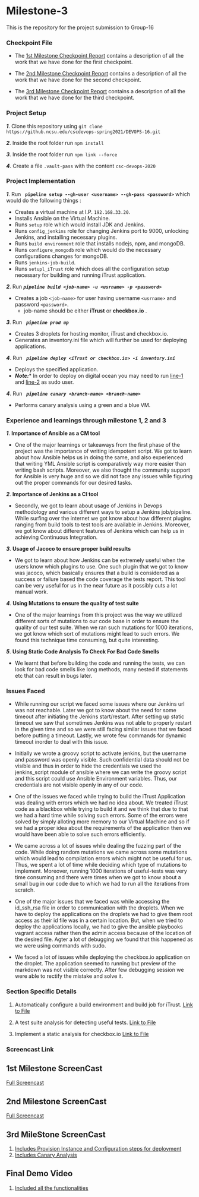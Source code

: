 # Milestone-3
This is the repository for the project submission to Group-16

### Checkpoint File 
* The [1st Milestone Checkpoint Report](https://github.ncsu.edu/cscdevops-spring2021/DEVOPS-16/blob/master/CHECKPOINT.md) contains a description of all the work that we have done for the first checkpoint.

* The [2nd Milestone Checkpoint Report](https://github.ncsu.edu/cscdevops-spring2021/DEVOPS-16/blob/master/CHECKPOINT-M2.md) contains a description of all the work that we have done for the second checkpoint.

* The [3rd Milestone Checkpoint Report](https://github.ncsu.edu/cscdevops-spring2021/DEVOPS-16/blob/master/CHECKPOINT-M3.md) contains a description of all the work that we have done for the third checkpoint.

### Project Setup

***1***. Clone this repository using ``` git clone https://github.ncsu.edu/cscdevops-spring2021/DEVOPS-16.git ```

***2***. Inside the root folder run ``` npm install ```

***3***. Inside the root folder run ``` npm link --force ```

***4***. Create a file ``` .vault-pass ``` with the content ``` csc-devops-2020 ```

### Project Implementation

***1***. Run **``` pipeline setup --gh-user <username> --gh-pass <password>```** which would do the following things :
* Creates a virtual machine at I.P. ```192.168.33.20```. 
* Installs Ansible on the Virtual Machine.
* Runs ```setup``` role which would install JDK and Jenkins.
* Runs ```config_jenkins``` role for changing Jenkins port to 9000, unlocking Jenkins, and installing necessary plugins.
* Runs ```build environment``` role that installs nodejs, npm, and mongoDB.
* Runs ```configure_mongodb``` role which would do the necessary configurations changes for mongoDB.
* Runs ```jenkins-job-build```.
* Runs ```setupl_iTrust``` role which does all the configuration setup necessary for building and running iTrust application.


***2***. Run ***``` pipeline build <job-name> -u <usrname> -p <password> ```***
* Creates a job ``` <job-name> ``` for user having username ```<usrname>``` and password ``` <password> ```.
  * job-name should be either **iTrust** or **checkbox.io** .
  
***3***. Run ***``` pipeline prod up```***
* Creates 3 droplets for hosting monitor, iTrust and checkbox.io.
* Generates an inventory.ini file which will further be used for deploying applications.

***4***. Run ***``` pipeline deploy <iTrust or checkbox.io> -i inventory.ini```***
* Deploys the specified application.
* ***Note:**** In order to deploy on digital ocean you may need to run [line-1](https://github.ncsu.edu/cscdevops-spring2021/DEVOPS-16/blob/master/commands/deploy.js#L45) and [line-2](https://github.ncsu.edu/cscdevops-spring2021/DEVOPS-16/blob/master/commands/deploy.js#L51) as sudo user.

***4***. Run ***``` pipeline canary <branch-name> <branch-name>```***
* Performs canary analysis using a green and a blue VM.

### Experience and learnings through milestone 1, 2 and 3

***1***. **Importance of Ansible as a CM tool**
* One of the major learnings or takeaways from the first phase of the project was the importance of writing idempotent script. We got to learn about how Ansible helps us in doing the same, and also experienced that writing YML Ansible script is comparatively way more easier than writing bash scripts. Moreover, we also thought the community support for Ansible is very huge and so we did not face any issues while figuring out the proper commands for our desired tasks.

***2***. **Importance of Jenkins as a CI tool**
* Secondly, we got to learn about usage of Jenkins in Devops methodology and various different ways to setup a Jenkins job/pipeline. While surfing over the internet we got know about how different plugins ranging from build tools to test tools are available in Jenkins. Moreover, we got know about different features of Jenkins which can help us in achieving  Continuous Integration.

***3***. **Usage of Jacoco to ensure proper build results** 
* We got to learn about how Jenkins can be extremely useful when the users know which plugins to use. One such plugin
 that we got to know was jacoco, which basically ensures that a build is considered as a success or failure based the
  code coverage the tests report. This tool can be very useful for us in the near future as it possibly cuts a lot
   manual work.

***4***. **Using Mutations to ensure the quality of test suite**
* One of the major learnings from this project was the way we utilized different sorts of mutations to our code base
 in order to ensure the quality of our test suite. When we ran such mutations for 1000 iterations, we got know which
  sort of mutations might lead to such errors. We found this technique time consuming, but quite interesting.

***5***. **Using Static Code Analysis To Check For Bad Code Smells**
* We learnt that before building the code and running the tests, we can look for bad code smells like long methods, many nested if statements etc that can result in bugs later.

### Issues Faced

* While running our script we faced some issues where our Jenkins url was not reachable. Later we got to know about the need for some timeout after initiating the Jenkins start/restart. After setting up static timeout we saw that sometimes Jenkins was not able to properly restart in the given time and so we were still facing similar issues that we faced before putting a timeout. Lastly, we wrote few commands for dynamic timeout inorder to deal with this issue.

* Initially we wrote a groovy script to activate jenkins, but the username and password was openly visible. Such confidential data should not be visible and thus in order to hide the credentials we used the jenkins_script module of ansible where we can write the groovy script and this script could use Ansible Environment variables. Thus, our credentials are not visible openly in any of our code.

* One of the issues we faced while trying to build the iTrust Application was dealing with errors which we had no idea about. We treated iTrust code as a blackbox while trying to build it and we think that due to that we had a hard time while solving such errors. Some of the errors were solved by simply alloting more memory to our Virtual Machine and so if we had a proper idea about the requirements of the application then we would have been able to solve such errors efficiently.

* We came across a lot of issues while dealing the fuzzing part of the code. While doing random mutations we came across some mutations which would lead to compilation errors which might not be useful for us. Thus, we spent a lot of time while deciding which type of mutations to implement. Moreover, running 1000 iterations of useful-tests was very time consuming and there were times when we got to know about a small bug in our code due to which we had to run all the iterations from scratch.

* One of the major issues that we faced was while accessing the id_ssh_rsa file in order to communication with the droplets. When we have to deploy the applications on the droplets we had to give them root access as their id file was in a certain location. But, when we tried to deploy the applications locally, we had to give the ansible playbooks vagrant access rather then the admin access because of the location of the desired file. Agter a lot of debugging we found that this happened as we were using commands with sudo.

* We faced a lot of issues while deploying the checkbox.io application on the droplet. The application seemed to running but preview of the markdown was not visible correctly. After few debugging session we were able to rectify the mistake and solve it.

### Section Specific Details

1. Automatically configure a build environment and build job for iTrust. [Link to File](https://github.ncsu.edu/cscdevops-spring2021/DEVOPS-16/blob/master/extras/iTrust_readme.md)

2. A test suite analysis for detecting useful tests. [Link to File](https://github.ncsu.edu/cscdevops-spring2021/DEVOPS-16/blob/master/extras/tests_readme.md)

3. Implement a static analysis for checkbox.io [Link to File](https://github.ncsu.edu/cscdevops-spring2021/DEVOPS-16/blob/master/extras/static_code_readme.md)

### Screencast Link

## 1st Milestone ScreenCast
[Full Screencast](https://drive.google.com/file/d/1xfqlBWYE-xa1OmShxDHRbhww94Br05dN/view?usp=sharing)

## 2nd Milestone ScreenCast
[Full Screencast](https://drive.google.com/file/d/1Q15jcHwLN0tZMC2yOseSpVNraT-coISw/view?usp=sharing)

## 3rd MileStone ScreenCast
1. [Includes Provision Instance and Configuration steps for deployment](https://drive.google.com/file/d/1piSAYfa3sBhGMSzVPA69iYNFmD80pk-e/view?usp=sharing)
2. [Includes Canary Analysis](https://drive.google.com/file/d/1UWGkTfQx5agQyhJshJiKhHQVsiduzJ75/view?usp=sharing)

## Final Demo Video
1. [Included all the functionalities](https://drive.google.com/file/d/1cLUZeYz1zmXepuSY6foDup5WRZD8EEPC/view?usp=sharing)
